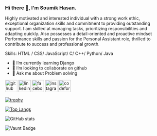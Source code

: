 ### Hi there 👋, I'm Soumik Hasan.

Highly motivated and interested individual with a strong work ethic, exceptional organization skills and commitment to providing outstanding support. I am skilled at managing tasks, prioritizing responsibilities and adapting quickly. Also possesses a detail-oriented and proactive mindset Performance skills and passion for the Personal Assistant role, thrilled to contribute to success and professional growth.

Skills: HTML / CSS/ JavaScript/ C/ C++/ Python/ Java

- 🌱 I’m currently learning Django 
- 👯 I’m looking to collaborate on github 
- 💬 Ask me about Problem solving 


[<img src='https://cdn.jsdelivr.net/npm/simple-icons@3.0.1/icons/github.svg' alt='github' height='40'>](https://github.com/Soumik-HasanSMK)  [<img src='https://cdn.jsdelivr.net/npm/simple-icons@3.0.1/icons/linkedin.svg' alt='linkedin' height='40'>](https://www.linkedin.com/in/soumik-hasan-smk/)  [<img src='https://cdn.jsdelivr.net/npm/simple-icons@3.0.1/icons/facebook.svg' alt='facebook' height='40'>](https://www.facebook.com/soumik.hasan.37)  [<img src='https://cdn.jsdelivr.net/npm/simple-icons@3.0.1/icons/instagram.svg' alt='instagram' height='40'>](https://www.instagram.com/soumik_.hasan/)  [<img src='https://cdn.jsdelivr.net/npm/simple-icons@3.0.1/icons/codeforces.svg' alt='codeforces' height='40'>](https://codeforces.com/profile/soumik.hasan)  

[![trophy](https://github-profile-trophy.vercel.app/?username=ryo-ma&theme=onedark)](https://github.com/ryo-ma/github-profile-trophy)

[![Top Langs](https://github-readme-stats.vercel.app/api/top-langs/?username=Soumik-HasanSMK)](https://github.com/anuraghazra/github-readme-stats)

![GitHub stats](https://github-readme-stats.vercel.app/api?username=Soumik-HasanSMK&show_icons=true&count_private=true)  

![Vaunt Badge](https://api.vaunt.dev/v1/github/entities/Soumik-HasanSMK/contributions?format=svg&private=true)  

